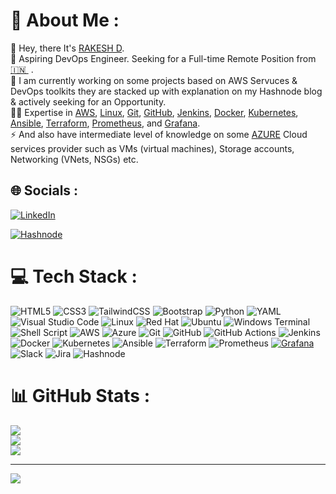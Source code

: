 # 💫 About Me :
👋 Hey, there It's [RAKESH D](https://www.linkedin.com/in/rksdutt/).<br>🔭 Aspiring DevOps Engineer. Seeking for a Full-time Remote Position from [🇮🇳 ](https://en.wikipedia.org/wiki/India)&nbsp;. <br>🌱 I am currently working on some projects based on AWS Servuces & DevOps toolkits they are stacked up with explanation on my Hashnode blog & actively seeking for an Opportunity. <br>🙋‍♂️ Expertise in [AWS](https://aws.amazon.com/), [Linux](https://ubuntu.com/), [Git](https://git-scm.com/), [GitHub](https://github.com/), [Jenkins](https://www.jenkins.io/), [Docker](https://www.docker.com/), [Kubernetes](https://kubernetes.io/), [Ansible](https://www.ansible.com/), [Terraform](https://www.terraform.io/), [Prometheus](https://prometheus.io/), and [Grafana](https://grafana.com/). <br>⚡ And also have intermediate level of knowledge on some [AZURE](https://portal.azure.com/) Cloud services provider such as VMs (virtual machines), Storage accounts, Networking (VNets, NSGs) etc.

## 🌐 Socials :
[![LinkedIn](https://img.shields.io/badge/LinkedIn-%230077B5.svg?logo=linkedin&logoColor=white)](https://www.linkedin.com/in/rksdutt/)

[![Hashnode](https://img.shields.io/badge/Hashnode-2962FF?style=for-the-badge&logo=hashnode&logoColor=white)](https://dailydoseindevops.hashnode.dev/)
# 💻 Tech Stack :
![HTML5](https://img.shields.io/badge/html5-%23E34F26.svg?style=for-the-badge&logo=html5&logoColor=white) ![CSS3](https://img.shields.io/badge/css3-%231572B6.svg?style=for-the-badge&logo=css3&logoColor=white) ![TailwindCSS](https://img.shields.io/badge/tailwindcss-%2338B2AC.svg?style=for-the-badge&logo=tailwind-css&logoColor=white) ![Bootstrap](https://img.shields.io/badge/bootstrap-%238511FA.svg?style=for-the-badge&logo=bootstrap&logoColor=white) ![Python](https://img.shields.io/badge/python-3670A0?style=for-the-badge&logo=python&logoColor=ffdd54) ![YAML](https://img.shields.io/badge/yaml-%23ffffff.svg?style=for-the-badge&logo=yaml&logoColor=151515) ![Visual Studio Code](https://img.shields.io/badge/Visual%20Studio%20Code-0078d7.svg?style=for-the-badge&logo=visual-studio-code&logoColor=white) ![Linux](https://img.shields.io/badge/Linux-FCC624?style=for-the-badge&logo=linux&logoColor=black) ![Red Hat](https://img.shields.io/badge/Red%20Hat-EE0000?style=for-the-badge&logo=redhat&logoColor=white) ![Ubuntu](https://img.shields.io/badge/Ubuntu-E95420?style=for-the-badge&logo=ubuntu&logoColor=white) ![Windows Terminal](https://img.shields.io/badge/Windows%20Terminal-%234D4D4D.svg?style=for-the-badge&logo=windows-terminal&logoColor=white) ![Shell Script](https://img.shields.io/badge/shell_script-%23121011.svg?style=for-the-badge&logo=gnu-bash&logoColor=white) ![AWS](https://img.shields.io/badge/AWS-%23FF9900.svg?style=for-the-badge&logo=amazon-aws&logoColor=white) ![Azure](https://img.shields.io/badge/azure-%230072C6.svg?style=for-the-badge&logo=microsoftazure&logoColor=white) ![Git](https://img.shields.io/badge/git-%23F05033.svg?style=for-the-badge&logo=git&logoColor=white) ![GitHub](https://img.shields.io/badge/github-%23121011.svg?style=for-the-badge&logo=github&logoColor=white) ![GitHub Actions](https://img.shields.io/badge/github%20actions-%232671E5.svg?style=for-the-badge&logo=githubactions&logoColor=white) ![Jenkins](https://img.shields.io/badge/jenkins-%232C5263.svg?style=for-the-badge&logo=jenkins&logoColor=white) ![Docker](https://img.shields.io/badge/docker-%230db7ed.svg?style=for-the-badge&logo=docker&logoColor=white) ![Kubernetes](https://img.shields.io/badge/kubernetes-%23326ce5.svg?style=for-the-badge&logo=kubernetes&logoColor=white) ![Ansible](https://img.shields.io/badge/ansible-%231A1918.svg?style=for-the-badge&logo=ansible&logoColor=white) ![Terraform](https://img.shields.io/badge/terraform-%235835CC.svg?style=for-the-badge&logo=terraform&logoColor=white) ![Prometheus](https://img.shields.io/badge/Prometheus-E6522C?style=for-the-badge&logo=Prometheus&logoColor=white) [![Grafana](https://img.shields.io/badge/grafana-%23F46800.svg?style=for-the-badge&logo=grafana&logoColor=white)](https://grafana.com/) ![Slack](https://img.shields.io/badge/Slack-4A154B?style=for-the-badge&logo=slack&logoColor=white) ![Jira](https://img.shields.io/badge/jira-%230A0FFF.svg?style=for-the-badge&logo=jira&logoColor=white) ![Hashnode](https://img.shields.io/badge/Hashnode-2962FF?style=for-the-badge&logo=hashnode&logoColor=white)
# 📊 GitHub Stats :
![](https://github-readme-stats.vercel.app/api?username=rksdutt&theme=dark&hide_border=false&include_all_commits=false&count_private=false)<br/>
![](https://github-readme-streak-stats.herokuapp.com/?user=rksdutt&theme=dark&hide_border=false)<br/>
![](https://github-readme-stats.vercel.app/api/top-langs/?username=rksdutt&theme=dark&hide_border=false&include_all_commits=false&count_private=false&layout=compact)

---
[![](https://visitcount.itsvg.in/api?id=rksdutt&icon=0&color=0)](https://visitcount.itsvg.in)

<!-- Proudly created with GPRM ( https://gprm.itsvg.in ) -->

